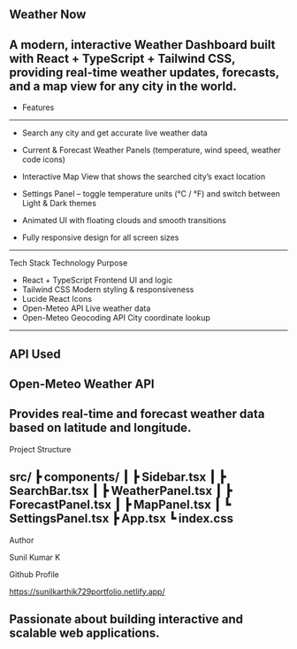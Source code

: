  Weather Now 
--------------
A modern, interactive Weather Dashboard built with React + TypeScript + Tailwind CSS, providing real-time weather updates, forecasts, and a map view for any city in the world.
--------------------------------------------------------------------------------------------------------------------------------------------------------------------------------------
* Features
----------------
- Search any city and get accurate live weather data

- Current & Forecast Weather Panels (temperature, wind speed, weather code icons)

- Interactive Map View that shows the searched city’s exact location

- Settings Panel – toggle temperature units (°C / °F) and switch between Light & Dark themes

- Animated UI with floating clouds and smooth transitions

- Fully responsive design for all screen sizes
------------------------------------------------------------------------------------------------------------------------------------------------------------------------------------
Tech Stack
Technology	                                                       Purpose
- React + TypeScript	                                      Frontend UI and logic
- Tailwind CSS	                                        Modern styling & responsiveness
- Lucide React	                                                    Icons
- Open-Meteo API	                                             Live weather data
- Open-Meteo Geocoding API	                                City coordinate lookup
-------------------------------------------------------------------------------------------------------------------------------------------------------------------------------------
API Used
------------
Open-Meteo Weather API
------------------------
Provides real-time and forecast weather data based on latitude and longitude.
---------------------------------------------------------------------------------------------------------------------------------------------------------------------------------------
Project Structure

src/
 ┣ components/
 ┃ ┣ Sidebar.tsx
 ┃ ┣ SearchBar.tsx
 ┃ ┣ WeatherPanel.tsx
 ┃ ┣ ForecastPanel.tsx
 ┃ ┣ MapPanel.tsx
 ┃ ┗ SettingsPanel.tsx
 ┣ App.tsx
 ┗ index.css
----------------------------------------------------------------------------------------------------------------------------------------------------------------------------------------
Author

Sunil Kumar K

Github Profile

https://sunilkarthik729portfolio.netlify.app/

Passionate about building interactive and scalable web applications.
----------------------------------------------------------------------------------------------------------------------------------------------------------------------------------------
